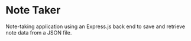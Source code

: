 # Note Taker
Note-taking application using an Express.js back end to save and retrieve note data from a JSON file.  


